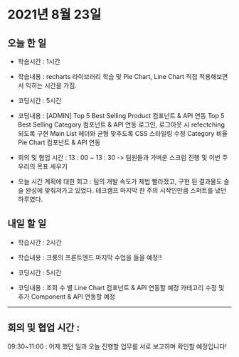 # 2021년 8월 23일

## 오늘 한 일

- 학습시간 : 1시간
- 학습내용 :
  recharts 라이브러리 학습 및 Pie Chart, Line Chart 직접 적용해보면서 익히는 시간을 가짐.

- 코딩시간 : 5시간
- 코딩내용 :
  [ADMIN]
  Top 5 Best Selling Product 컴포넌트 & API 연동
  Top 5 Best Selling Category 컴포넌트 & API 연동
  로그인, 로그아웃 시 refectching 되도록 구현
  Main List 헤더와 균형 맞추도록 CSS 스타일링 수정
  Category 비율 Pie Chart 컴포넌트 & API 연동

- 회의 및 협업 시간 :
  13 : 00 ~ 13 : 30 -> 팀원들과 가벼운 스크럼 진행 및 이번 주 우리의 목표 세우기

- 오늘 시간 계획에 대한 회고 :
  팀의 개발 속도가 제법 빨라졌고, 구현 된 결과물도 슬슬 완성에 맞춰져가고 있었다.
  테크캠프 마지막 한 주의 시작인만큼 스퍼트를 냈던 하루였다.

## 내일 할 일

- 학습시간 : 2시간
- 학습내용 :
  크롱의 프론트엔드 마지막 수업을 들을 예정!!

- 코딩시간 : 5시간
- 코딩내용 :
  조회 수 별 Line Chart 컴포넌트 & API 연동할 예정
  카테고리 수정 및 추가 Component & API 연동할 예정

---

## 회의 및 협업 시간 :

09:30~11:00 : 어제 했던 일과 오늘 진행할 업무를 서로 보고하며 확인할 예정입니다!

